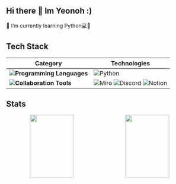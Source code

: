 ## Hi there 👋 Im Yeonoh :)
🌱 I’m currently learning Python💻💪


## Tech Stack

| **Category** | **Technologies** |
|--------------|-------------------|
| **![Programming Languages](https://img.shields.io/badge/Programming%20Languages-EAF4FB?style=flat-square)** | ![Python](https://img.shields.io/badge/Python-A8E1DB?style=flat-square&logo=Python&logoColor=EAF4FB)  |
| **![Collaboration Tools](https://img.shields.io/badge/Collaboration%20Tools-EAF4FB?style=flat-square)** | ![Miro](https://img.shields.io/badge/Miro-A8E1DB?style=flat-square&logo=Miro&logoColor=EAF4FB) ![Discord](https://img.shields.io/badge/Discord-A8E1DB?style=flat-square&logo=Discord&logoColor=EAF4FB) ![Notion](https://img.shields.io/badge/Notion-A8E1DB?style=flat-square&logo=Notion&logoColor=EAF4FB) | 


## Stats
<div align="center">
  <div style="display: flex; justify-content: space-between; width: 100%; max-width: 1000px; align-items: center;">
    <img src="https://github-readme-stats.vercel.app/api?username=yeon-0-im&show_icons=true&theme=shadow_green" style="flex: 1; width: 48%; height: 170px; object-fit: cover; margin-right: 10px;">
    <img src="https://github-readme-stats.vercel.app/api/top-langs/?username=yeon-0-im&layout=compact&theme=shadow_green&size_weight=0.35&count_weight=0.65" style="flex: 1; width: 48%; height: 170px; object-fit: cover;">
  </div>